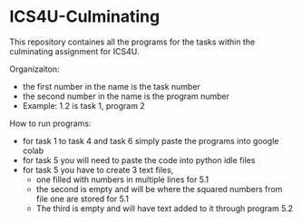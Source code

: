 # ICS4U-Culminating

This repository containes all the programs for the tasks within the 
culminating assignment for ICS4U.

Organizaiton:
- the first number in the name is the task number
- the second number in the name is the program number
- Example: 1.2 is task 1, program 2

How to run programs:
- for task 1 to task 4 and task 6 simply paste the programs into google colab
- for task 5 you will need to paste the code into python idle files
- for task 5 you have to create 3 text files,
  - one filled with numbers in multiple lines for 5.1
  - the second is empty and will be where the squared numbers from file one are stored for 5.1
  - The third is empty and will have text added to it through program 5.2
